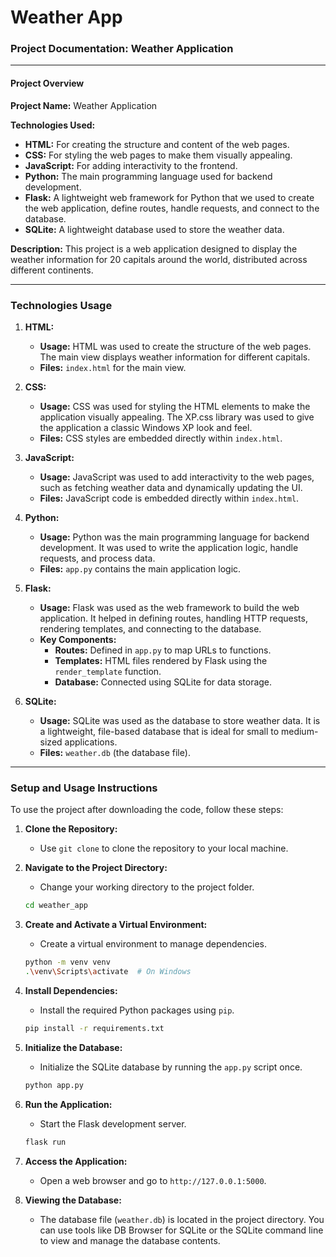 # Weather App

### **Project Documentation: Weather Application**

---

#### **Project Overview**

**Project Name:** Weather Application

**Technologies Used:**
- **HTML:** For creating the structure and content of the web pages.
- **CSS:** For styling the web pages to make them visually appealing.
- **JavaScript:** For adding interactivity to the frontend.
- **Python:** The main programming language used for backend development.
- **Flask:** A lightweight web framework for Python that we used to create the web application, define routes, handle requests, and connect to the database.
- **SQLite:** A lightweight database used to store the weather data.

**Description:** This project is a web application designed to display the weather information for 20 capitals around the world, distributed across different continents.

---

### **Technologies Usage**

1. **HTML:**
   - **Usage:** HTML was used to create the structure of the web pages. The main view displays weather information for different capitals.
   - **Files:** `index.html` for the main view.

2. **CSS:**
   - **Usage:** CSS was used for styling the HTML elements to make the application visually appealing. The XP.css library was used to give the application a classic Windows XP look and feel.
   - **Files:** CSS styles are embedded directly within `index.html`.

3. **JavaScript:**
   - **Usage:** JavaScript was used to add interactivity to the web pages, such as fetching weather data and dynamically updating the UI.
   - **Files:** JavaScript code is embedded directly within `index.html`.

4. **Python:**
   - **Usage:** Python was the main programming language for backend development. It was used to write the application logic, handle requests, and process data.
   - **Files:** `app.py` contains the main application logic.

5. **Flask:**
   - **Usage:** Flask was used as the web framework to build the web application. It helped in defining routes, handling HTTP requests, rendering templates, and connecting to the database.
   - **Key Components:**
     - **Routes:** Defined in `app.py` to map URLs to functions.
     - **Templates:** HTML files rendered by Flask using the `render_template` function.
     - **Database:** Connected using SQLite for data storage.

6. **SQLite:**
   - **Usage:** SQLite was used as the database to store weather data. It is a lightweight, file-based database that is ideal for small to medium-sized applications.
   - **Files:** `weather.db` (the database file).

---

### **Setup and Usage Instructions**

To use the project after downloading the code, follow these steps:

1. **Clone the Repository:**
   - Use `git clone` to clone the repository to your local machine.

2. **Navigate to the Project Directory:**
   - Change your working directory to the project folder.
   ```bash
   cd weather_app
   ```

3. **Create and Activate a Virtual Environment:**
   - Create a virtual environment to manage dependencies.
   ```bash
   python -m venv venv
   .\venv\Scripts\activate  # On Windows
   ```

4. **Install Dependencies:**
   - Install the required Python packages using `pip`.
   ```bash
   pip install -r requirements.txt
   ```

5. **Initialize the Database:**
   - Initialize the SQLite database by running the `app.py` script once.
   ```bash
   python app.py
   ```

6. **Run the Application:**
   - Start the Flask development server.
   ```bash
   flask run
   ```

7. **Access the Application:**
   - Open a web browser and go to `http://127.0.0.1:5000`.

8. **Viewing the Database:**
   - The database file (`weather.db`) is located in the project directory. You can use tools like DB Browser for SQLite or the SQLite command line to view and manage the database contents.
